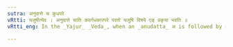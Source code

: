 ```yaml
---
sutra: अनुदात्ते च कुधपरे
vRtti: यजुषीत्येव । अनुदात्ते चाति कवर्गधकारपरे परतो यजुषि विषये एङ् प्रकृया भवति ॥
vRtti_eng: In the _Yajur_ _Veda_, when an _anudatta_ अ is followed by a Guttural or a ध, the antecedent ए or ओ retains its form, as well as this subsequent अ ॥

---
```

